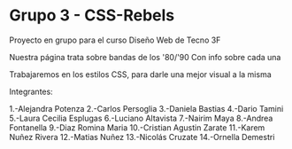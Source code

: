 # Grupo 3 - CSS-Rebels

Proyecto en grupo para el curso Diseño Web de Tecno 3F

Nuestra página trata sobre bandas de los '80/'90 Con info sobre cada una

Trabajaremos en los estilos CSS, para darle una mejor visual a la misma

Integrantes:

1.-Alejandra Potenza
2.-Carlos Persoglia
3.-Daniela Bastias
4.-Dario Tamini
5.-Laura Cecilia Esplugas
6.-Luciano Altavista
7.-Nairim Maya
8.-Andrea Fontanella
9.-Diaz Romina Maria
10.-Cristian Agustin Zarate
11.-Karem Nuñez Rivera 
12.-Matias Nuñez
13.-Nicolás Cruzate
14.-Ornella Demestri
